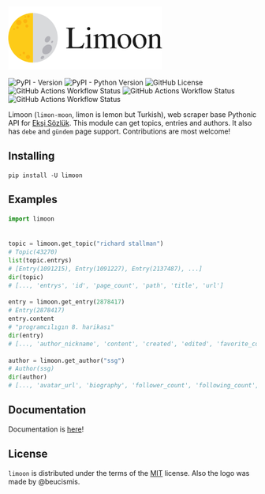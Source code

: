 <img alt="limoon-logo" src="https://raw.githubusercontent.com/beucismis/limoon/main/limoon-logo.png" height="128"/>

![PyPI - Version](https://img.shields.io/pypi/v/limoon)
![PyPI - Python Version](https://img.shields.io/pypi/pyversions/limoon)
![GitHub License](https://img.shields.io/github/license/beucismis/limoon)
![GitHub Actions Workflow Status](https://img.shields.io/github/actions/workflow/status/beucismis/limoon/test.yml?label=test)
![GitHub Actions Workflow Status](https://img.shields.io/github/actions/workflow/status/beucismis/limoon/publish.yml?label=publish)
![GitHub Actions Workflow Status](https://img.shields.io/github/actions/workflow/status/beucismis/limoon/doc.yml?label=doc)

Limoon (`limon-moon`, limon is lemon but Turkish), web scraper base Pythonic API for [Ekşi Sözlük](https://eksisozluk.com). This module can get topics, entries and authors. It also has `debe` and `gündem` page support. Contributions are most welcome!

## Installing

```console
pip install -U limoon
```

## Examples

```python
import limoon


topic = limoon.get_topic("richard stallman")
# Topic(43270)
list(topic.entrys)
# [Entry(1091215), Entry(1091227), Entry(2137487), ...]
dir(topic)
# [..., 'entrys', 'id', 'page_count', 'path', 'title', 'url']

entry = limoon.get_entry(2878417)
# Entry(2878417)
entry.content
# "programcılıgın 8. harikası"
dir(entry)
# [..., 'author_nickname', 'content', 'created', 'edited', 'favorite_count', 'id', 'url']

author = limoon.get_author("ssg")
# Author(ssg)
dir(author)
# [..., 'avatar_url', 'biography', 'follower_count', 'following_count', 'nickname', 'rank', 'total_entry', 'url']
```

## Documentation

Documentation is [here](DOCUMENTATION.md)!

## License

`limoon` is distributed under the terms of the [MIT](LICENSE.txt) license. Also the logo was made by @beucismis.
